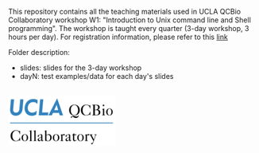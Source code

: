 This repository contains all the teaching materials used in UCLA QCBio Collaboratory workshop W1: "Introduction to Unix command line and Shell programming". The workshop is taught every quarter (3-day workshop, 3 hours per day). For registration information, please refer to this [link](https://qcb.ucla.edu/collaboratory/workshops/w1-intro-to-unix-command-line/)

Folder description:
- slides: slides for the 3-day workshop
- dayN: test examples/data for each day's slides

<br/>

<img src="./slides/qcb-logo.png" width="215" height="100">
